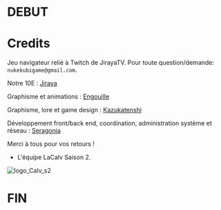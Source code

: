 # DEBUT

# Credits

Jeu navigateur relié à Twitch de JirayaTV.
Pour toute question/demande: `nukekubigame@gmail.com`.

Notre 10E : [Jiraya](https://twitter.com/Jirayalecochon)

Graphisme et animations : [Engouille](https://twitter.com/Engouille)

Graphisme, lore et game design : [Kazukatenshi](https://twitter.com/kazukatenshi)

Développement front/back end, coordination, administration système et réseau : [Seragonia](https://twitter.com/Seragonia_)

Merci à tous pour vos retours !

- L'équipe LaCalv Saison 2.


![logo_Calv_s2](https://user-images.githubusercontent.com/30507286/151718455-a564c0d6-4b2b-4e22-ac42-721008b18d4e.png)


# FIN
